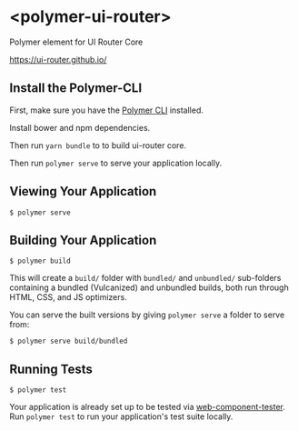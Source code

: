 # \<polymer-ui-router\>

Polymer element for UI Router Core

https://ui-router.github.io/

## Install the Polymer-CLI

First, make sure you have the [Polymer CLI](https://www.npmjs.com/package/polymer-cli) installed. 

Install bower and npm dependencies.


Then run `yarn bundle` to to build ui-router core.

Then run `polymer serve` to serve your application locally.

## Viewing Your Application

```
$ polymer serve
```

## Building Your Application

```
$ polymer build
```

This will create a `build/` folder with `bundled/` and `unbundled/` sub-folders
containing a bundled (Vulcanized) and unbundled builds, both run through HTML,
CSS, and JS optimizers.

You can serve the built versions by giving `polymer serve` a folder to serve
from:

```
$ polymer serve build/bundled
```

## Running Tests

```
$ polymer test
```

Your application is already set up to be tested via [web-component-tester](https://github.com/Polymer/web-component-tester). Run `polymer test` to run your application's test suite locally.
